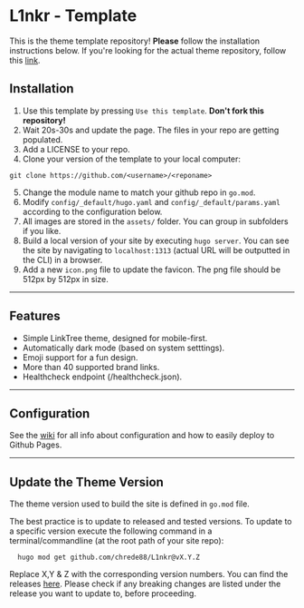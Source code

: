 # L1nkr - Template

This is the theme template repository! **Please** follow the installation instructions below.
If you're looking for the actual theme repository, follow this [link](https://github.com/chrede88/L1nkr).

## Installation

1) Use this template by pressing `Use this template`. **Don't fork this repository!**
2) Wait 20s-30s and update the page. The files in your repo are getting populated.
3) Add a LICENSE to your repo.
4) Clone your version of the template to your local computer:
```shell
git clone https://github.com/<username>/<reponame>
```
5) Change the module name to match your github repo in `go.mod`.
6) Modify `config/_default/hugo.yaml` and `config/_default/params.yaml` according to the configuration below.
7) All images are stored in the `assets/` folder. You can group in subfolders if you like.
8) Build a local version of your site by executing `hugo server`. You can see the site by navigating to `localhost:1313` (actual URL will be outputted in the CLI) in a browser.
9) Add a new `icon.png` file to update the favicon. The png file should be 512px by 512px in size.

---

## Features

- Simple LinkTree theme, designed for mobile-first.
- Automatically dark mode (based on system setttings).
- Emoji support for a fun design.
- More than 40 supported brand links.
- Healthcheck endpoint (/healthcheck.json).

---

## Configuration

See the [wiki](https://github.com/chrede88/L1nkr/wiki) for all info about configuration and how to easily deploy to Github Pages.

---

## Update the Theme Version

The theme version used to build the site is defined in `go.mod` file.

The best practice is to update to released and tested versions. To update to a specific version execute the following command in a terminal/commandline (at the root path of your site repo):

```shell
  hugo mod get github.com/chrede88/L1nkr@vX.Y.Z
```
Replace X,Y & Z with the corresponding version numbers. You can find the releases [here](https://github.com/chrede88/L1nkr/releases). Please check if any breaking changes are listed under the release you want to update to, before proceeding.